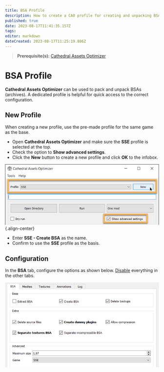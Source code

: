 ```yaml
---
title: BSA Profile
description: How to create a CAO profile for creating and unpacking BSAs.
published: true
date: 2023-08-17T11:41:35.157Z
tags: 
editor: markdown
dateCreated: 2023-08-17T11:25:19.886Z
---
```


> **Prerequisite(s):** [Cathedral Assets Optimizer](/tools/cao)

# BSA Profile

**Cathedral Assets Optimizer** can be used to pack and unpack BSAs (archives). A dedicated profile is helpful for quick access to the correct configuration.

## New Profile

When creating a new profile, use the pre-made profile for the same game as the base.

- Open **Cathedral Assets Optimizer** and make sure the **SSE** profile is selected at the top.
- Check the option to **Show advanced settings**.
- Click the **New** button to create a new profile and click **OK** to the infobox.

![cao-sse-profile.png](/tools/cao-sse-profile.png){.align-center}

- Enter **SSE - Create BSA** as the name.
- Confirm to use the **SSE** profile as the basis.

## Configuration

In the **BSA** tab, configure the options as shown below. <u>Disable</u> everything in the other tabs.

![bsa-profile-bsa.png](/tools/bsa-profile-bsa.png)